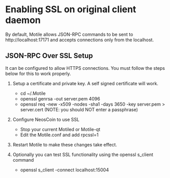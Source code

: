 Enabling SSL on original client daemon
======================================
By default, Motile allows JSON-RPC commands to be sent to http://localhost:17171
and accepts connections only from the localhost.

JSON-RPC Over SSL Setup
-----------------------
It can be configured to allow HTTPS connections.  You must follow the steps below
for this to work properly.

1. Setup a certificate and private key.  A self signed certificate will work.
    * cd ~/.Motile
    * openssl genrsa -out server.pem 4096
    * openssl req -new -x509 -nodes -sha1 -days 3650 -key server.pem > server.cert
    (NOTE: you should NOT enter a passphrase)

2. Configure NeosCoin to use SSL
    * Stop your current Motiled or Motile-qt
    * Edit the Motile.conf and add
      rpcssl=1

3. Restart Motile to make these changes take effect.

4. Optionally you can test SSL functionality using the openssl s_client command
    * openssl s_client -connect localhost:15004
